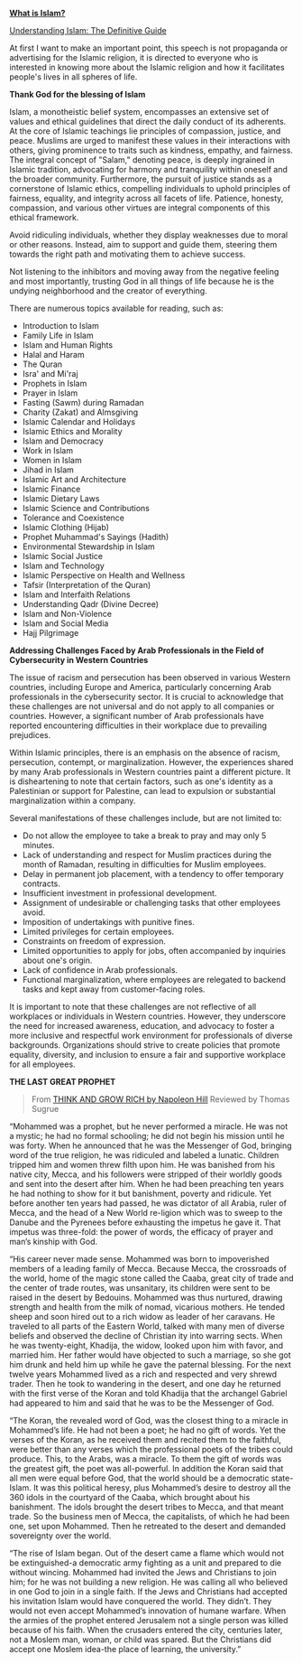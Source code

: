 **[What is Islam?](https://www.islamicity.org/covers/whatisislam/)**

[Understanding Islam: The Definitive Guide](https://simplyislam.academy/blog/understanding-islam-the-definitive-guide)

At first I want to make an important point, this speech is not propaganda or advertising for the Islamic religion, it is directed to everyone who is interested in knowing more about the Islamic religion and how it facilitates people's lives in all spheres of life.

**Thank God for the blessing of Islam**

Islam, a monotheistic belief system, encompasses an extensive set of values and ethical guidelines that direct the daily conduct of its adherents. At the core of Islamic teachings lie principles of compassion, justice, and peace. Muslims are urged to manifest these values in their interactions with others, giving prominence to traits such as kindness, empathy, and fairness. The integral concept of "Salam," denoting peace, is deeply ingrained in Islamic tradition, advocating for harmony and tranquility within oneself and the broader community. Furthermore, the pursuit of justice stands as a cornerstone of Islamic ethics, compelling individuals to uphold principles of fairness, equality, and integrity across all facets of life. Patience, honesty, compassion, and various other virtues are integral components of this ethical framework.

Avoid ridiculing individuals, whether they display weaknesses due to moral or other reasons. Instead, aim to support and guide them, steering them towards the right path and motivating them to achieve success.

Not listening to the inhibitors and moving away from the negative feeling and most importantly, trusting God in all things of life because he is the undying neighborhood and the creator of everything.

There are numerous topics available for reading, such as:
- Introduction to Islam
- Family Life in Islam
- Islam and Human Rights
- Halal and Haram
- The Quran
- Isra' and Mi'raj
- Prophets in Islam
- Prayer in Islam
- Fasting (Sawm) during Ramadan
- Charity (Zakat) and Almsgiving
- Islamic Calendar and Holidays
- Islamic Ethics and Morality
- Islam and Democracy
- Work in Islam
- Women in Islam
- Jihad in Islam
- Islamic Art and Architecture
- Islamic Finance
- Islamic Dietary Laws
- Islamic Science and Contributions
- Tolerance and Coexistence
- Islamic Clothing (Hijab)
- Prophet Muhammad's Sayings (Hadith)
- Environmental Stewardship in Islam
- Islamic Social Justice
- Islam and Technology
- Islamic Perspective on Health and Wellness
- Tafsir (Interpretation of the Quran)
- Islam and Interfaith Relations
- Understanding Qadr (Divine Decree)
- Islam and Non-Violence
- Islam and Social Media
- Hajj Pilgrimage

**Addressing Challenges Faced by Arab Professionals in the Field of Cybersecurity in Western Countries**

The issue of racism and persecution has been observed in various Western countries, including Europe and America, particularly concerning Arab professionals in the cybersecurity sector. It is crucial to acknowledge that these challenges are not universal and do not apply to all companies or countries. However, a significant number of Arab professionals have reported encountering difficulties in their workplace due to prevailing prejudices.

Within Islamic principles, there is an emphasis on the absence of racism, persecution, contempt, or marginalization. However, the experiences shared by many Arab professionals in Western countries paint a different picture. It is disheartening to note that certain factors, such as one's identity as a Palestinian or support for Palestine, can lead to expulsion or substantial marginalization within a company.

Several manifestations of these challenges include, but are not limited to:

- Do not allow the employee to take a break to pray and may only 5 minutes.
- Lack of understanding and respect for Muslim practices during the month of Ramadan, resulting in difficulties for Muslim employees.
- Delay in permanent job placement, with a tendency to offer temporary contracts.
- Insufficient investment in professional development.
- Assignment of undesirable or challenging tasks that other employees avoid.
- Imposition of undertakings with punitive fines.
- Limited privileges for certain employees.
- Constraints on freedom of expression.
- Limited opportunities to apply for jobs, often accompanied by inquiries about one's origin.
- Lack of confidence in Arab professionals.
- Functional marginalization, where employees are relegated to backend tasks and kept away from customer-facing roles.

It is important to note that these challenges are not reflective of all workplaces or individuals in Western countries. However, they underscore the need for increased awareness, education, and advocacy to foster a more inclusive and respectful work environment for professionals of diverse backgrounds. Organizations should strive to create policies that promote equality, diversity, and inclusion to ensure a fair and supportive workplace for all employees.

**THE LAST GREAT PROPHET**

> From [THINK AND GROW RICH by Napoleon Hill](https://ia804709.us.archive.org/4/items/in.ernet.dli.2015.91463/2015.91463.Think-And-Grow-Rich.pdf) Reviewed by Thomas Sugrue

“Mohammed was a prophet, but he never performed a miracle. He was not a mystic; he had no formal schooling; he did not begin his mission until he was forty. When he announced that he was the Messenger of God, bringing word of the true religion, he was ridiculed and labeled a lunatic. Children tripped him and women threw filth upon him. He was banished from his native city, Mecca, and his followers were stripped of their worldly goods and sent into the desert after him. When he had been preaching ten years he had nothing to show for it but banishment, poverty and ridicule. Yet before another ten years had passed, he was dictator of all Arabia, ruler of Mecca, and the head of a New World re-ligion which was to sweep to the Danube and the Pyrenees before exhausting the impetus he gave it. That impetus was three-fold: the power of words, the efficacy of prayer and man’s kinship with God.

“His career never made sense. Mohammed was born to impoverished members of a leading family of Mecca. Because Mecca, the crossroads of the world, home of the magic stone called the Caaba, great city of trade and the center of trade routes, was unsanitary, its children were sent to be raised in the desert by Bedouins. Mohammed was thus nurtured, drawing strength and health from the milk of nomad, vicarious mothers. He tended sheep and soon hired out to a rich widow as leader of her caravans. He traveled to all parts of the Eastern World, talked with many men of diverse beliefs and observed the decline of Christian  ity into warring sects. When he was twenty-eight, Khadija, the widow, looked upon him with favor, and married him. Her father would have objected to such a marriage, so she got him drunk and held him up while he gave the paternal blessing. For the next twelve years Mohammed lived as a rich and respected and very shrewd trader. Then he took to wandering in the desert, and one day he returned with the first verse of the Koran and told Khadija that the archangel Gabriel had appeared to him and said that he was to be the Messenger of God.

“The Koran, the revealed word of God, was the closest thing to a miracle in Mohammed’s life. He had not been a poet; he had no gift of words. Yet the verses of the Koran, as he received them and recited them to the faithful, were better than any verses which the professional poets of the tribes could produce. This, to the Arabs, was a miracle. To them the gift of words was the greatest gift, the poet was all-powerful. In addition the Koran said that all men were equal before God, that the world should be a democratic state-Islam. It was this political heresy, plus Mohammed’s desire to destroy all the 360 idols in the courtyard of the Caaba, which brought about his banishment. The idols brought the desert tribes to Mecca, and that meant trade. So the business men of Mecca, the capitalists, of which he had been one, set upon Mohammed. Then he retreated to the desert and demanded sovereignty over the world.

“The rise of Islam began. Out of the desert came a flame which would not be extinguished-a democratic army fighting as a unit and prepared to die without wincing. Mohammed had invited the Jews and Christians to join him; for he was not building a new religion. He was calling all who believed in one God to join in a single faith. If the Jews and Christians had accepted his invitation Islam would have conquered the world. They didn’t. They would not even accept Mohammed’s innovation of humane warfare. When the armies of the prophet entered Jerusalem not a single person was killed because of his faith. When the crusaders entered the city, centuries later, not a Moslem man, woman, or child was spared. But the Christians did accept one Moslem idea-the place of learning, the university.”
